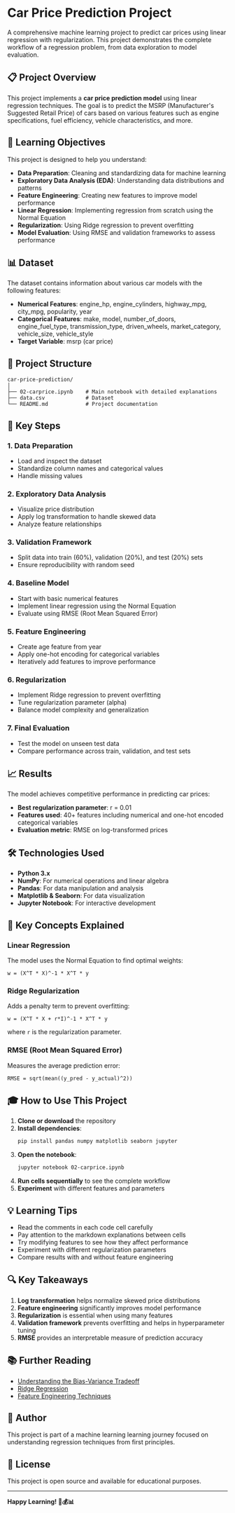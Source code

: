 # Car Price Prediction Project

A comprehensive machine learning project to predict car prices using linear regression with regularization. This project demonstrates the complete workflow of a regression problem, from data exploration to model evaluation.

## 📋 Project Overview

This project implements a **car price prediction model** using linear regression techniques. The goal is to predict the MSRP (Manufacturer's Suggested Retail Price) of cars based on various features such as engine specifications, fuel efficiency, vehicle characteristics, and more.

## 🎯 Learning Objectives

This project is designed to help you understand:

- **Data Preparation**: Cleaning and standardizing data for machine learning
- **Exploratory Data Analysis (EDA)**: Understanding data distributions and patterns
- **Feature Engineering**: Creating new features to improve model performance
- **Linear Regression**: Implementing regression from scratch using the Normal Equation
- **Regularization**: Using Ridge regression to prevent overfitting
- **Model Evaluation**: Using RMSE and validation frameworks to assess performance

## 📊 Dataset

The dataset contains information about various car models with the following features:

- **Numerical Features**: engine_hp, engine_cylinders, highway_mpg, city_mpg, popularity, year
- **Categorical Features**: make, model, number_of_doors, engine_fuel_type, transmission_type, driven_wheels, market_category, vehicle_size, vehicle_style
- **Target Variable**: msrp (car price)

## 🔧 Project Structure

```
car-price-prediction/
│
├── 02-carprice.ipynb    # Main notebook with detailed explanations
├── data.csv             # Dataset
└── README.md            # Project documentation
```

## 🚀 Key Steps

### 1. Data Preparation
- Load and inspect the dataset
- Standardize column names and categorical values
- Handle missing values

### 2. Exploratory Data Analysis
- Visualize price distribution
- Apply log transformation to handle skewed data
- Analyze feature relationships

### 3. Validation Framework
- Split data into train (60%), validation (20%), and test (20%) sets
- Ensure reproducibility with random seed

### 4. Baseline Model
- Start with basic numerical features
- Implement linear regression using the Normal Equation
- Evaluate using RMSE (Root Mean Squared Error)

### 5. Feature Engineering
- Create age feature from year
- Apply one-hot encoding for categorical variables
- Iteratively add features to improve performance

### 6. Regularization
- Implement Ridge regression to prevent overfitting
- Tune regularization parameter (alpha)
- Balance model complexity and generalization

### 7. Final Evaluation
- Test the model on unseen test data
- Compare performance across train, validation, and test sets

## 📈 Results

The model achieves competitive performance in predicting car prices:

- **Best regularization parameter**: r = 0.01
- **Features used**: 40+ features including numerical and one-hot encoded categorical variables
- **Evaluation metric**: RMSE on log-transformed prices

## 🛠️ Technologies Used

- **Python 3.x**
- **NumPy**: For numerical operations and linear algebra
- **Pandas**: For data manipulation and analysis
- **Matplotlib & Seaborn**: For data visualization
- **Jupyter Notebook**: For interactive development

## 📝 Key Concepts Explained

### Linear Regression
The model uses the Normal Equation to find optimal weights:
```
w = (X^T * X)^-1 * X^T * y
```

### Ridge Regularization
Adds a penalty term to prevent overfitting:
```
w = (X^T * X + r*I)^-1 * X^T * y
```
where `r` is the regularization parameter.

### RMSE (Root Mean Squared Error)
Measures the average prediction error:
```
RMSE = sqrt(mean((y_pred - y_actual)^2))
```

## 🎓 How to Use This Project

1. **Clone or download** the repository
2. **Install dependencies**:
   ```bash
   pip install pandas numpy matplotlib seaborn jupyter
   ```
3. **Open the notebook**:
   ```bash
   jupyter notebook 02-carprice.ipynb
   ```
4. **Run cells sequentially** to see the complete workflow
5. **Experiment** with different features and parameters

## 💡 Learning Tips

- Read the comments in each code cell carefully
- Pay attention to the markdown explanations between cells
- Try modifying features to see how they affect performance
- Experiment with different regularization parameters
- Compare results with and without feature engineering

## 🔍 Key Takeaways

1. **Log transformation** helps normalize skewed price distributions
2. **Feature engineering** significantly improves model performance
3. **Regularization** is essential when using many features
4. **Validation framework** prevents overfitting and helps in hyperparameter tuning
5. **RMSE** provides an interpretable measure of prediction accuracy

## 📚 Further Reading

- [Understanding the Bias-Variance Tradeoff](https://en.wikipedia.org/wiki/Bias%E2%80%93variance_tradeoff)
- [Ridge Regression](https://en.wikipedia.org/wiki/Ridge_regression)
- [Feature Engineering Techniques](https://en.wikipedia.org/wiki/Feature_engineering)

## 👤 Author

This project is part of a machine learning learning journey focused on understanding regression techniques from first principles.

## 📄 License

This project is open source and available for educational purposes.

---

**Happy Learning! 🚗💰📊**